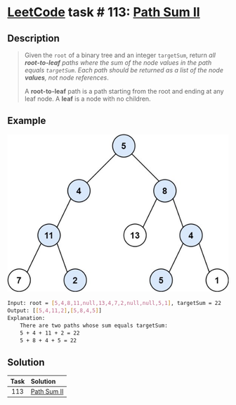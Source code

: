 # [LeetCode][leetcode] task # 113: [Path Sum II][task]

Description
-----------

> Given the `root` of a binary tree and an integer `targetSum`,
> return _all **root-to-leaf** paths where the sum
> of the node values in the path equals `targetSum`_.
> _Each path should be returned as a list of the node **values**, not node references_.
> 
> A **root-to-leaf** path is a path starting from the root
> and ending at any leaf node. A **leaf** is a node with no children.

 Example
-------

![tree.png](image/tree.png)

```sh
Input: root = [5,4,8,11,null,13,4,7,2,null,null,5,1], targetSum = 22
Output: [[5,4,11,2],[5,8,4,5]]
Explanation:
    There are two paths whose sum equals targetSum:
    5 + 4 + 11 + 2 = 22
    5 + 8 + 4 + 5 = 22
```

Solution
--------

| Task | Solution                |
|:----:|:------------------------|
| 113  | [Path Sum II][solution] |


[leetcode]: <http://leetcode.com/>
[task]: <https://leetcode.com/problems/path-sum-ii/>
[solution]: <https://github.com/wellaxis/witalis-jkit/blob/main/module/tasks/src/main/java/com/witalis/jkit/tasks/core/task/leetcode/h2/p113/option/Practice.java>
